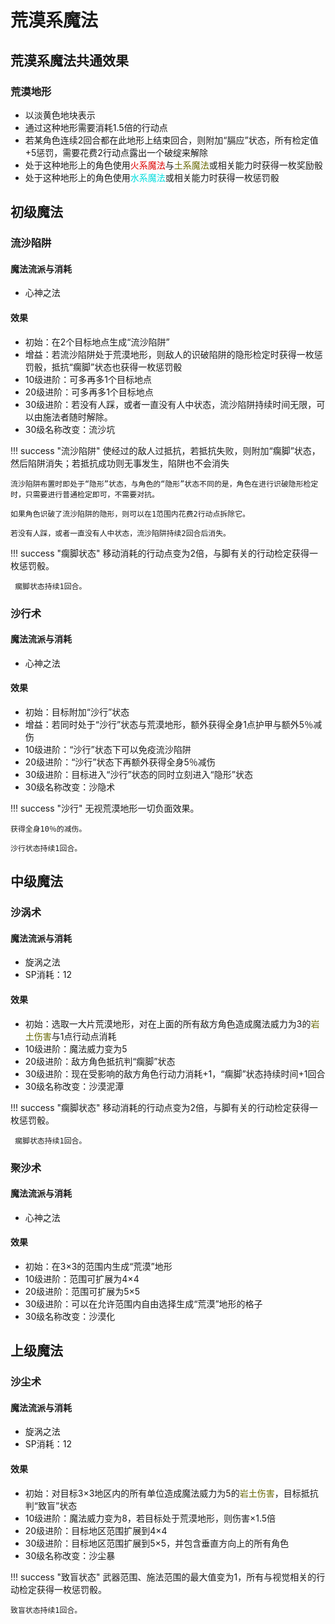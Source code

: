 # 荒漠系魔法

## 荒漠系魔法共通效果

### 荒漠地形

* 以淡黄色地块表示
* 通过这种地形需要消耗1.5倍的行动点
* 若某角色连续2回合都在此地形上结束回合，则附加“膈应”状态，所有检定值+5惩罚，需要花费2行动点露出一个破绽来解除
* 处于这种地形上的角色使用<font color="#dd0000">火系魔法</font>与<font color="#666600">土系魔法</font>或相关能力时获得一枚奖励骰
* 处于这种地形上的角色使用<font color="#00dddd">水系魔法</font>或相关能力时获得一枚惩罚骰

## 初级魔法

### 流沙陷阱

#### 魔法流派与消耗

* 心神之法

#### 效果

* 初始：在2个目标地点生成“流沙陷阱”
* 增益：若流沙陷阱处于荒漠地形，则敌人的识破陷阱的隐形检定时获得一枚惩罚骰，抵抗“瘸脚”状态也获得一枚惩罚骰
* 10级进阶：可多再多1个目标地点
* 20级进阶：可多再多1个目标地点
* 30级进阶：若没有人踩，或者一直没有人中状态，流沙陷阱持续时间无限，可以由施法者随时解除。
* 30级名称改变：流沙坑

!!! success "流沙陷阱"
    使经过的敌人过抵抗，若抵抗失败，则附加“瘸脚”状态，然后陷阱消失；若抵抗成功则无事发生，陷阱也不会消失

    流沙陷阱布置时即处于“隐形”状态，与角色的“隐形”状态不同的是，角色在进行识破隐形检定时，只需要进行普通检定即可，不需要对抗。

    如果角色识破了流沙陷阱的隐形，则可以在1范围内花费2行动点拆除它。

    若没有人踩，或者一直没有人中状态，流沙陷阱持续2回合后消失。

!!! success "瘸脚状态"
     移动消耗的行动点变为2倍，与脚有关的行动检定获得一枚惩罚骰。

     瘸脚状态持续1回合。

### 沙行术

#### 魔法流派与消耗

* 心神之法

#### 效果

* 初始：目标附加“沙行”状态
* 增益：若同时处于“沙行”状态与荒漠地形，额外获得全身1点护甲与额外5％减伤
* 10级进阶：“沙行”状态下可以免疫流沙陷阱
* 20级进阶：“沙行”状态下再额外获得全身5％减伤
* 30级进阶：目标进入“沙行”状态的同时立刻进入“隐形”状态
* 30级名称改变：沙隐术

!!! success "沙行"
    无视荒漠地形一切负面效果。

    获得全身10％的减伤。

    沙行状态持续1回合。

## 中级魔法

### 沙涡术

#### 魔法流派与消耗

* 旋涡之法
* SP消耗：12

#### 效果

* 初始：选取一大片荒漠地形，对在上面的所有敌方角色造成魔法威力为3的<font color="#666600">岩土伤害</font>与1点行动点消耗
* 10级进阶：魔法威力变为5
* 20级进阶：敌方角色抵抗判“瘸脚”状态
* 30级进阶：现在受影响的敌方角色行动力消耗+1，“瘸脚”状态持续时间+1回合
* 30级名称改变：沙漠泥潭

!!! success "瘸脚状态"
     移动消耗的行动点变为2倍，与脚有关的行动检定获得一枚惩罚骰。

     瘸脚状态持续1回合。

### 聚沙术

#### 魔法流派与消耗

* 心神之法

#### 效果

* 初始：在3×3的范围内生成“荒漠”地形
* 10级进阶：范围可扩展为4×4
* 20级进阶：范围可扩展为5×5
* 30级进阶：可以在允许范围内自由选择生成“荒漠”地形的格子
* 30级名称改变：沙漠化

## 上级魔法

### 沙尘术

#### 魔法流派与消耗

* 旋涡之法
* SP消耗：12

#### 效果

* 初始：对目标3×3地区内的所有单位造成魔法威力为5的<font color="#666600">岩土伤害</font>，目标抵抗判“致盲”状态
* 10级进阶：魔法威力变为8，若目标处于荒漠地形，则伤害×1.5倍
* 20级进阶：目标地区范围扩展到4×4
* 30级进阶：目标地区范围扩展到5×5，并包含垂直方向上的所有角色
* 30级名称改变：沙尘暴

!!! success "致盲状态"
    武器范围、施法范围的最大值变为1，所有与视觉相关的行动检定获得一枚惩罚骰。

    致盲状态持续1回合。
